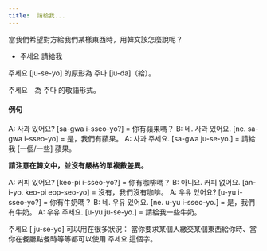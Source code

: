 ```yaml
---
title:  請給我...
---
```


當我們希望對方給我們某樣東西時，用韓文該怎麼說呢？

- 주세요 請給我

주세요 [ju-se-yo] 的原形為 주다 [ju-da]（給）。

주세요　為 주다 的敬語形式。

#### 例句

A: 사과 있어요? [sa-gwa i-sseo-yo?] = 你有蘋果嗎？
B: 네. 사과 있어요. [ne. sa-gwa i-sseo-yo] = 是，我們有蘋果。
A: 사과 주세요. [sa-gwa ju-se-yo.] = 請給我 [一個/一些] 蘋果。

**請注意在韓文中，並沒有嚴格的單複數差異。**

A: 커피 있어요? [keo-pi i-sseo-yo?] = 你有咖啡嗎？
B: 아니요. 커피 없어요. [an-i-yo. keo-pi eop-seo-yo] = 沒有，我們沒有咖啡。
A: 우유 있어요? [u-yu i-sseo-yo?] = 你有牛奶嗎？
B: 네. 우유 있어요. [ne. u-yu i-sseo-yo.] = 是，我們有牛奶。
A: 우유 주세요. [u-yu ju-se-yo.] = 請給我一些牛奶。

주세요 [ ju-se-yo] 可以用在很多狀況： 當你要求某個人繳交某個東西給你時、當你在餐廳點餐時等等都可以使用 주세요 這個字。
